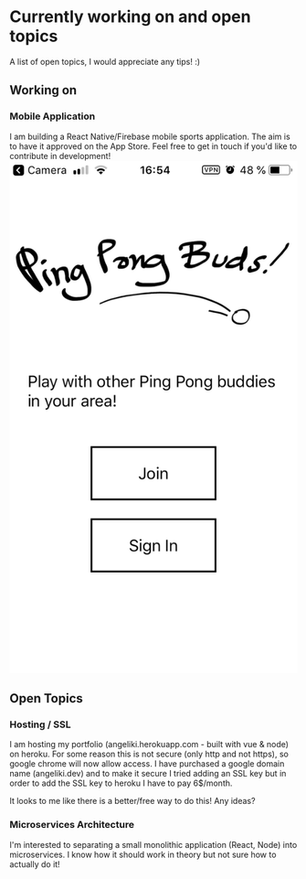 # Currently working on and open topics 
A list of open topics, I would appreciate any tips! :)

## Working on 
### Mobile Application
I am building a React Native/Firebase mobile sports application. 
The aim is to have it approved on the App Store. 
Feel free to get in touch if you'd like to contribute in development!
<img src="images/pingpongbuds.PNG">
## Open Topics 
### Hosting / SSL
I am hosting my portfolio (angeliki.herokuapp.com - built with vue & node) on heroku. 
For some reason this is not secure (only http and not https), so google chrome will now allow access.
I have purchased a google domain name (angeliki.dev) and to make it secure I tried adding an SSL key 
but in order to add the SSL key to heroku I have to pay 6$/month. 

It looks to me like there is a better/free way to do this! Any ideas?

### Microservices Architecture
I'm interested to separating a small monolithic application (React, Node) into microservices. 
I know how it should work in theory but not sure how to actually do it!
